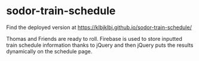 # sodor-train-schedule

Find the deployed version at https://klbjklbj.github.io/sodor-train-schedule/

Thomas and Friends are ready to roll.  Firebase is used to store inputted train schedule information thanks to jQuery and then jQuery puts the results dynamically on the schedule page.
